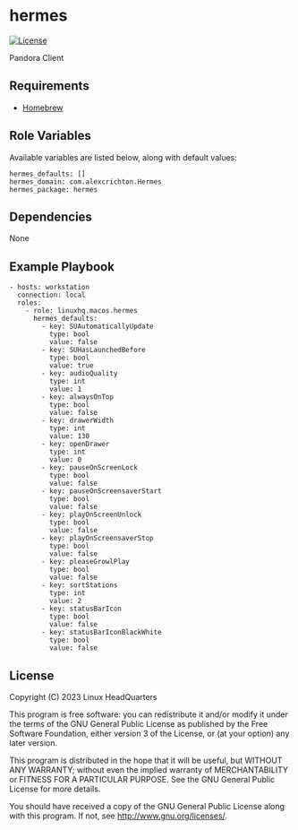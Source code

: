 # hermes

[![License](https://img.shields.io/badge/license-GPLv3-lightgreen)](https://www.gnu.org/licenses/gpl-3.0.en.html#license-text)

Pandora Client

## Requirements

* [Homebrew](https://brew.sh)

## Role Variables

Available variables are listed below, along with default values:

    hermes_defaults: []
    hermes_domain: com.alexcrichton.Hermes
    hermes_package: hermes

## Dependencies

None

## Example Playbook

    - hosts: workstation
      connection: local
      roles:
        - role: linuxhq.macos.hermes
          hermes_defaults:
            - key: SUAutomaticallyUpdate
              type: bool
              value: false
            - key: SUHasLaunchedBefore
              type: bool
              value: true
            - key: audioQuality
              type: int
              value: 1
            - key: alwaysOnTop
              type: bool
              value: false
            - key: drawerWidth
              type: int
              value: 130
            - key: openDrawer
              type: int
              value: 0
            - key: pauseOnScreenLock
              type: bool
              value: false
            - key: pauseOnScreensaverStart
              type: bool
              value: false
            - key: playOnScreenUnlock
              type: bool
              value: false
            - key: playOnScreensaverStop
              type: bool
              value: false
            - key: pleaseGrowlPlay
              type: bool
              value: false
            - key: sortStations
              type: int
              value: 2
            - key: statusBarIcon
              type: bool
              value: false
            - key: statusBarIconBlackWhite
              type: bool
              value: false

## License

Copyright (C) 2023 Linux HeadQuarters

This program is free software: you can redistribute it and/or modify
it under the terms of the GNU General Public License as published by
the Free Software Foundation, either version 3 of the License, or
(at your option) any later version.

This program is distributed in the hope that it will be useful,
but WITHOUT ANY WARRANTY; without even the implied warranty of
MERCHANTABILITY or FITNESS FOR A PARTICULAR PURPOSE. See the
GNU General Public License for more details.

You should have received a copy of the GNU General Public License
along with this program. If not, see <http://www.gnu.org/licenses/>.
